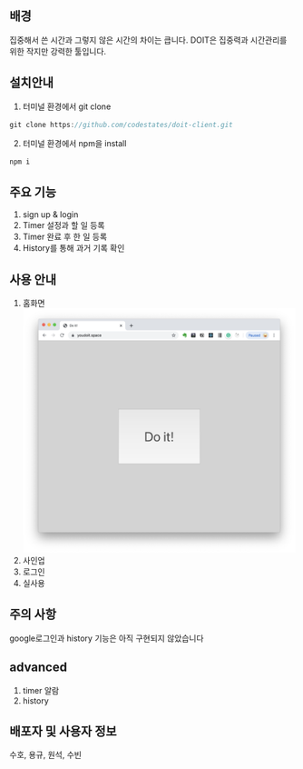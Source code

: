 ## 배경

집중해서 쓴 시간과 그렇지 않은 시간의 차이는 큽니다.
DOIT은 집중력과 시간관리를 위한 작지만 강력한 툴입니다.

## 설치안내

1. 터미널 환경에서 git clone

```javascript
git clone https://github.com/codestates/doit-client.git
```

2. 터미널 환경에서 npm을 install

```javascript
npm i
```

## 주요 기능

1. sign up & login
2. Timer 설정과 할 일 등록
3. Timer 완료 후 한 일 등록
4. History를 통해 과거 기록 확인

## 사용 안내

1. 홈화면
   ![firstPage](./image/firstPage.png)
2. 사인업
3. 로그인
4. 실사용

## 주의 사항

google로그인과 history 기능은 아직 구현되지 않았습니다

## advanced

1. timer 알람
2. history

## 배포자 및 사용자 정보

수호, 용규, 원석, 수빈
